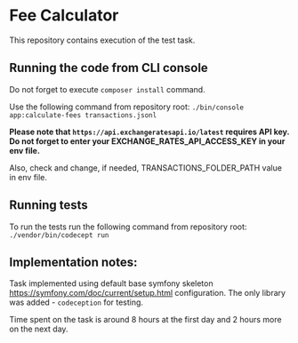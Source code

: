 Fee Calculator
==========

This repository contains execution of the test task.


Running the code from CLI console
---------

Do not forget to execute `composer install` command.

Use the following command from repository root:
`./bin/console app:calculate-fees transactions.jsonl`

**Please note that `https://api.exchangeratesapi.io/latest` requires API key. Do not forget to enter your
EXCHANGE_RATES_API_ACCESS_KEY in your env file.**

Also, check and change, if needed, TRANSACTIONS_FOLDER_PATH value in env file. 


Running tests
---------

To run the tests run the following command from repository root:
`./vendor/bin/codecept run`


Implementation notes:
----------

Task implemented using default base symfony skeleton https://symfony.com/doc/current/setup.html configuration.
The only library was added - `codeception` for testing.

Time spent on the task is around 8 hours at the first day and 2 hours more on the next day.
